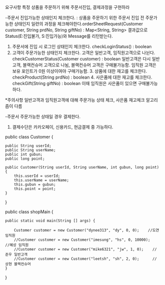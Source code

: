 요구사항
특정 상품을 주문하기 위해 주문서진입, 결제과정을 구현하라

-주문서 진입가능한 상태인지 체크한다.
: 상품을 주문하기 위한 주문서 진입 전 주문가능한 상태인지 일련의 과정을 체크해야한다.orderSheetRequest(Customer customer, String prdNo, String giftNo) : Map<String, String>
  결과값으로  Status(E:진입불가, S:진입가능)와 Message를 리턴받는다. 
1. 주문서에 진입 시 로그인 상태인지 체크한다. checkLoginStatus() : boolean
2. 고객이 주문가능한 상태인지 체크한다. 고객은 일반고객, 임직원고객으로 나뉜다. checkCustomerStatus(Customer customer) : boolean
	일반고객은 다시  일반고객, 블랙컨슈머 고객으로 나뉨, 블랙컨슈머 고객은 구매불가능함.
	임직원 고객은 보유 포인트가 0원 이상이여야 구매가능함.
   3. 상품에 대한 재고를 체크한다.  checkProduct(String prdNo) : boolean
   4. 사은품에 대한 재고를 체크한다. checkGift(String giftNo) : boolean
	이때 임직원은 사은품이 있으면 구매불가능하다.

*주의사항
일반고객과 임직원고객에 대해 주문가능 상태 체크, 사은품 재고체크 알고리즘이 다름

-주문서 주문가능한 상태일 경우 결제한다.
1. 결제수단은 카카오페이, 신용카드, 현금결제 중 가능하다.


public class Customer {

    public String userId;
    public String userName;
    public int gubun;
    public long point;

    public Customer(String userId, String userName, int gubun, long point) {
        this.userId = userId;
        this.userName = userName;
        this.gubun = gubun;
        this.point = point;
    }
}


public class shopMain {

    public static void main(String [] args) {

        Customer customer = new Customer("dynee313", "dy", 0, 0);    //도연 임직원
        //Customer customer = new Customer("imesung", "hs", 0, 10000);     //혜성 임직원
        //Customer customer = new Customer("mike6321", "jw", 1, 0);    //준우 일반고객
        //Customer customer = new Customer("leetsh", "sh", 2, 0);      //상현 블랙컨슈머
    }
}



	
	
